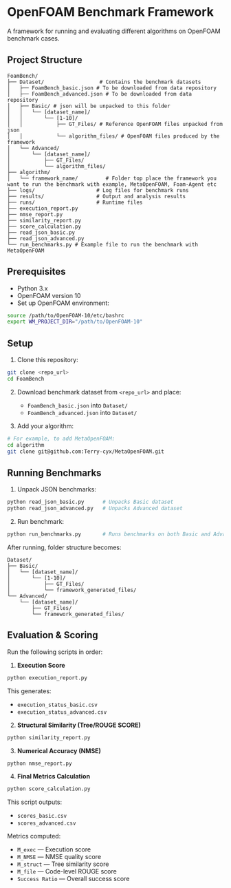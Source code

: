 
# OpenFOAM Benchmark Framework

A framework for running and evaluating different algorithms on OpenFOAM benchmark cases.

## Project Structure

```
FoamBench/
├── Dataset/                  # Contains the benchmark datasets
│   ├── FoamBench_basic.json # To be downloaded from data repository
│   ├── FoamBench_advanced.json # To be downloaded from data repository
│   ├── Basic/ # json will be unpacked to this folder
│   │   └── [dataset_name]/
│   │       └── [1-10]/
│   │           ├── GT_Files/ # Reference OpenFOAM files unpacked from json
│   │           └── algorithm_files/ # OpenFOAM files produced by the framework
│   └── Advanced/
│       └── [dataset_name]/
│           ├── GT_Files/
│           └── algorithm_files/
├── algorithm/
│   └── framework_name/         # Folder top place the framework you want to run the benchmark with example, MetaOpenFOAM, Foam-Agent etc
├── logs/                    # Log files for benchmark runs
├── results/                 # Output and analysis results
├── runs/                    # Runtime files
├── execution_report.py
├── nmse_report.py
├── similarity_report.py
├── score_calculation.py
├── read_json_basic.py
├── read_json_advanced.py
└── run_benchmarks.py # Example file to run the benchmark with MetaOpenFOAM
```

## Prerequisites

- Python 3.x
- OpenFOAM version 10
- Set up OpenFOAM environment:

```bash
source /path/to/OpenFOAM-10/etc/bashrc
export WM_PROJECT_DIR="/path/to/OpenFOAM-10"
```

## Setup

1. Clone this repository:
```bash
git clone <repo_url>
cd FoamBench
```

2. Download benchmark dataset from `<repo_url>` and place:
   - `FoamBench_basic.json` into `Dataset/`
   - `FoamBench_advanced.json` into `Dataset/`

3. Add your algorithm:
```bash
# For example, to add MetaOpenFOAM:
cd algorithm
git clone git@github.com:Terry-cyx/MetaOpenFOAM.git
```

## Running Benchmarks

1. Unpack JSON benchmarks:
```bash
python read_json_basic.py      # Unpacks Basic dataset
python read_json_advanced.py   # Unpacks Advanced dataset
```

2. Run benchmark:
```bash
python run_benchmarks.py       # Runs benchmarks on both Basic and Advanced. Note that this script is custom built to run only with MetaOpenFOAM. Following the same logic you can connect the benchmark to any other framework as well.
```

After running, folder structure becomes:
```
Dataset/
├── Basic/
│   └── [dataset_name]/
│       └── [1-10]/
│           ├── GT_Files/
│           └── framework_generated_files/
└── Advanced/
    └── [dataset_name]/
        ├── GT_Files/
        └── framework_generated_files/
```

## Evaluation & Scoring

Run the following scripts in order:

1. **Execution Score** 
```bash
python execution_report.py
```
This generates:
- `execution_status_basic.csv`
- `execution_status_advanced.csv`

2. **Structural Similarity (Tree/ROUGE SCORE)** 
```bash
python similarity_report.py
```

3. **Numerical Accuracy (NMSE)**  
```bash
python nmse_report.py
```

4. **Final Metrics Calculation**
```bash
python score_calculation.py
```
This script outputs:
- `scores_basic.csv`
- `scores_advanced.csv`

Metrics computed:
- `M_exec`   — Execution score
- `M_NMSE`   — NMSE quality score
- `M_struct`   — Tree similarity score
- `M_file`   — Code-level ROUGE score
- `Success Ratio` — Overall success score
